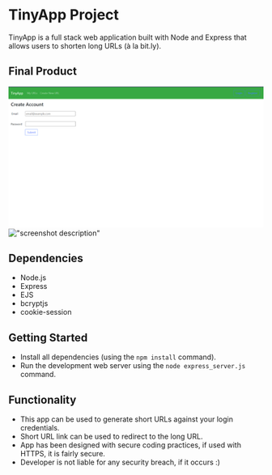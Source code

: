 # TinyApp Project

TinyApp is a full stack web application built with Node and Express that allows users to shorten long URLs (à la bit.ly).

## Final Product

!["registration page"](https://github.com/tajjav/tinyapp/blob/main/docs/Registration-page.png)
!["screenshot description"](#)

## Dependencies

- Node.js
- Express
- EJS
- bcryptjs
- cookie-session

## Getting Started

- Install all dependencies (using the `npm install` command).
- Run the development web server using the `node express_server.js` command.

## Functionality

- This app can be used to generate short URLs against your login credentials.
- Short URL link can be used to redirect to the long URL.
- App has been designed with secure coding practices, if used with HTTPS, it is fairly secure.
- Developer is not liable for any security breach, if it occurs :)
